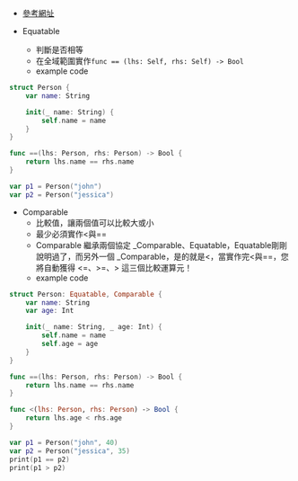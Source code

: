 - [參考網址](http://www.codedata.com.tw/mobile/swift-tutorial-class-4-standard-functions/)

- Equatable
  - 判斷是否相等
  - 在全域範圍實作`func == (lhs: Self, rhs: Self) -> Bool`
  - example code
```swift
struct Person {
	var name: String

	init(_ name: String) {
		self.name = name
	}
}

func ==(lhs: Person, rhs: Person) -> Bool {
	return lhs.name == rhs.name
}

var p1 = Person("john")
var p2 = Person("jessica")

```

- Comparable
  - 比較值，讓兩個值可以比較大或小
  - 最少必須實作<與==
  - Comparable 繼承兩個協定 _Comparable、Equatable，Equatable剛剛說明過了，而另外一個 _Comparable，是的就是<，當實作完<與==，您將自動獲得 <=、>=、> 這三個比較運算元！
  - example code
```swift
struct Person: Equatable, Comparable {
	var name: String
	var age: Int

	init(_ name: String, _ age: Int) {
		self.name = name
		self.age = age
	}
}

func ==(lhs: Person, rhs: Person) -> Bool {
	return lhs.name == rhs.name
}

func <(lhs: Person, rhs: Person) -> Bool {
	return lhs.age < rhs.age
}

var p1 = Person("john", 40)
var p2 = Person("jessica", 35)
print(p1 == p2)
print(p1 > p2)

```
